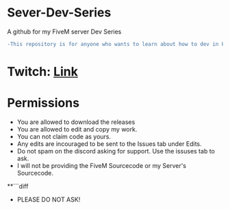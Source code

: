 # Sever-Dev-Series
A github for my FiveM server Dev Series

```diff
-This repository is for anyone who wants to learn about how to dev in FiveM.
```
# Twitch: [Link](https://www.twitch.tv/nep__official)
# Permissions
 - You are allowed to download the releases
 - You are allowed to edit and copy my work.
 - You can not claim code as yours. 
 - Any edits are incouraged to be sent to the Issues tab under Edits.
 - Do not spam on the discord asking for support. Use the issuses tab to ask.
 - I will not be providing the FiveM Sourcecode or my Server's Sourcecode. 

**```diff
 - PLEASE DO NOT ASK!
 ```**

